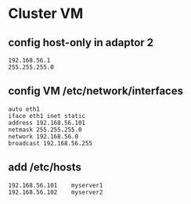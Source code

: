 # Cluster VM
## config host-only in adaptor 2 
```
192.168.56.1
255.255.255.0
```

## config VM /etc/network/interfaces
```
auto eth1
iface eth1 inet static
address 192.168.56.101
netmask 255.255.255.0
network 192.168.56.0
broadcast 192.168.56.255
```

## add /etc/hosts
```
192.168.56.101    myserver1
192.168.56.102    myserver2
```
